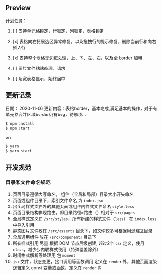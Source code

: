 ## Preview

计划任务：

1. [ ] 支持单元格锁定，行锁定，列锁定，表格锁定

2. [x] 表格向右拓展选区异常修复，以及拖拽行的提示修复，删除当前行和向右插入行

3. [x] 支持整个表格无边框处理，上、下、左、右，以及全 border 加粗

4. [ ] 图片文件粘贴处理，请求

5. [ ] 超宽表格显示，始终居中

## 更新记录
日期： 2020-11-06
更新内容：表格border，基本完成,满足基本的操作，对于有单元格合并区域border仍有bug，待解决...


```bash
$ npm install
$ npm start
```

or:

```bash
$ yarn
$ yarn start
```

## 开发规范

### 目录和文件命名规范
1. 页面目录遵循大写命名， 组件（全局和局部）目录大小开头命名
2. 页面或组件目录下，索引文件命名 为 `index.jsx`
3. 出全局样式文件外的其他页面或组件内样式文件命名 `style.less`
4. 页面目录结构体现路由，即目录路径=路由（）相对于 `src/pages`
5. 全局样式定义在 `/src/styles`，所有新建的样式文件（`less`） 在 `index.less` 中导入引用
6. 静态图片文件放在 `/src/asserts` 目录下，如文件较多可根据用途建立目录
7. 全局通用组件 放在 `/src/components` 目录下
8. 所有样式引用 尽量 根据 DOM 节点层级创建, 超过2个 `css` 定义，使用 `class`，减少少内联样式使用（特殊覆盖除外）
9. 时间格式解析等处理用 包 `moment`
10. `jsx` 文件，状态变更，接口调用等函数调用 定义在 `render` 外，其他页面渲染逻辑定义 const 变量或函数，定义在 `render` 内



